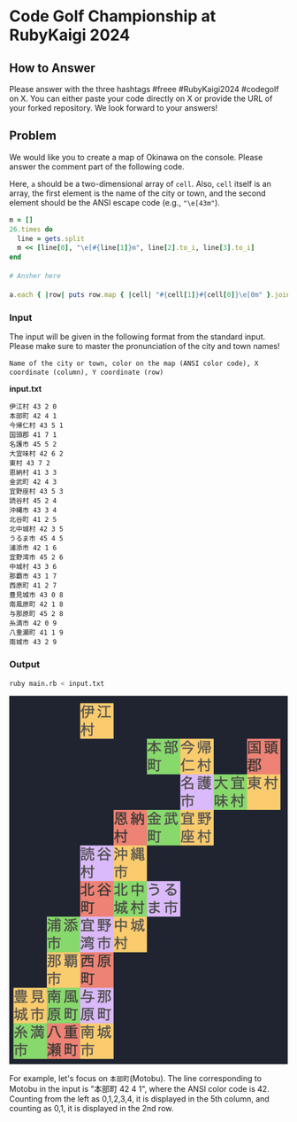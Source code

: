 # Code Golf Championship at RubyKaigi 2024

## How to Answer

Please answer with the three hashtags #freee #RubyKaigi2024 #codegolf on X. You can either paste your code directly on X or provide the URL of your forked repository. We look forward to your answers!

## Problem

We would like you to create a map of Okinawa on the console. Please answer the comment part of the following code.

Here, `a` should be a two-dimensional array of `cell`. Also, `cell` itself is an array, the first element is the name of the city or town, and the second element should be the ANSI escape code (e.g., `"\e[43m"`).

```ruby
m = []
26.times do
  line = gets.split
  m << [line[0], "\e[#{line[1]}m", line[2].to_i, line[3].to_i]
end

# Ansher here

a.each { |row| puts row.map { |cell| "#{cell[1]}#{cell[0]}\e[0m" }.join }
```

### Input

The input will be given in the following format from the standard input. Please make sure to master the pronunciation of the city and town names!

```
Name of the city or town, color on the map (ANSI color code), X coordinate (column), Y coordinate (row)
```

**input.txt**

```
伊江村 43 2 0
本部町 42 4 1
今帰仁村 43 5 1
国頭郡 41 7 1
名護市 45 5 2
大宜味村 42 6 2
東村 43 7 2
恩納村 41 3 3
金武町 42 4 3
宜野座村 43 5 3
読谷村 45 2 4
沖縄市 43 3 4
北谷町 41 2 5
北中城村 42 3 5
うるま市 45 4 5
浦添市 42 1 6
宜野湾市 45 2 6
中城村 43 3 6
那覇市 43 1 7
西原町 41 2 7
豊見城市 43 0 8
南風原町 42 1 8
与那原町 45 2 8
糸満市 42 0 9
八重瀬町 41 1 9
南城市 43 2 9
```

### Output

```sh
ruby main.rb < input.txt
```

![](output.png)

For example, let's focus on `本部町`(Motobu). The line corresponding to Motobu in the input is "本部町 42 4 1", where the ANSI color code is 42. Counting from the left as 0,1,2,3,4, it is displayed in the 5th column, and counting as 0,1, it is displayed in the 2nd row.
